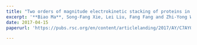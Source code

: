 ```yaml
---
title: "Two orders of magnitude electrokinetic stacking of proteins in one minute on a simple paper fluidic channel"
excerpt: '**Biao Ma**, Song-Fang Xie, Lei Liu, Fang Fang and Zhi-Yong Wu*,**Anal. Methods**, 2017,9, 2703-2709'
date: 2017-04-15
paperurl: 'https://pubs.rsc.org/en/content/articlelanding/2017/AY/C7AY00582B'

---
```

